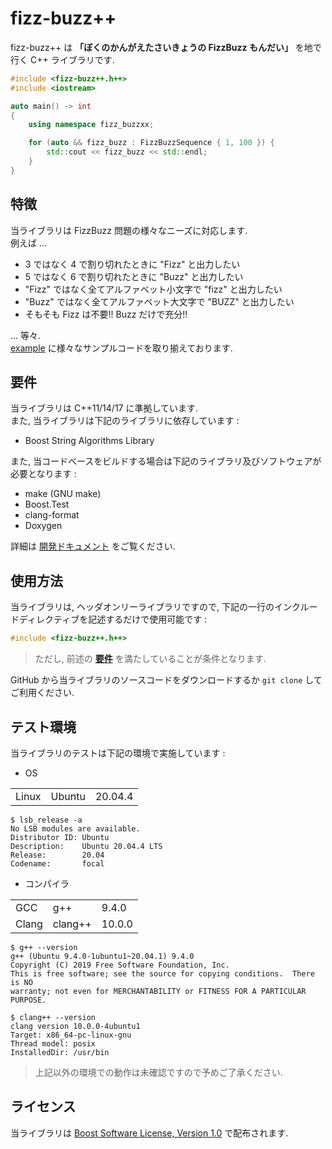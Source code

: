 # fizz-buzz++

  fizz-buzz++ は
  **「ぼくのかんがえたさいきょうの FizzBuzz もんだい」** を地で行く
  C++ ライブラリです.<br>

```c++
#include <fizz-buzz++.h++>
#include <iostream>

auto main() -> int
{
    using namespace fizz_buzzxx;

    for (auto && fizz_buzz : FizzBuzzSequence { 1, 100 }) {
        std::cout << fizz_buzz << std::endl;
    }
}
```

## 特徴

  当ライブラリは FizzBuzz 問題の様々なニーズに対応します.<br>
  例えば ...<br>

  + 3 ではなく 4 で割り切れたときに "Fizz" と出力したい
  + 5 ではなく 6 で割り切れたときに "Buzz" と出力したい
  + "Fizz" ではなく全てアルファベット小文字で "fizz" と出力したい
  + "Buzz" ではなく全てアルファベット大文字で "BUZZ" と出力したい
  + そもそも Fizz は不要!! Buzz だけで充分!!

  ... 等々.<br>
  [example](./example/) に様々なサンプルコードを取り揃えております.<br>

## 要件

  当ライブラリは C++11/14/17 に準拠しています.<br>
  また, 当ライブラリは下記のライブラリに依存しています :<br>

  + Boost String Algorithms Library

  また, 当コードベースをビルドする場合は下記のライブラリ及びソフトウェアが必要となります :<br>

  + make (GNU make)
  + Boost.Test
  + clang-format
  + Doxygen

  詳細は [開発ドキュメント](./document/README.md) をご覧ください.<br>

## 使用方法

  当ライブラリは, ヘッダオンリーライブラリですので,
  下記の一行のインクルードディレクティブを記述するだけで使用可能です :<br>

```c++
#include <fizz-buzz++.h++>
```

  > ただし, 前述の [**要件**](#要件) を満たしていることが条件となります.<br>

  GitHub から当ライブラリのソースコードをダウンロードするか
  `git clone` してご利用ください.<br>

## テスト環境

  当ライブラリのテストは下記の環境で実施しています :<br>

  + OS

|  |  |  |
|--|--|--|
| Linux | Ubuntu | 20.04.4 |

```
$ lsb_release -a
No LSB modules are available.
Distributor ID: Ubuntu
Description:    Ubuntu 20.04.4 LTS
Release:        20.04
Codename:       focal
```

  + コンパイラ

|  |  |  |
|--|--|--|
| GCC   | g++     | 9.4.0  |
| Clang | clang++ | 10.0.0 |

```
$ g++ --version
g++ (Ubuntu 9.4.0-1ubuntu1~20.04.1) 9.4.0
Copyright (C) 2019 Free Software Foundation, Inc.
This is free software; see the source for copying conditions.  There is NO
warranty; not even for MERCHANTABILITY or FITNESS FOR A PARTICULAR PURPOSE.
```

```
$ clang++ --version
clang version 10.0.0-4ubuntu1
Target: x86_64-pc-linux-gnu
Thread model: posix
InstalledDir: /usr/bin
```

  > 上記以外の環境での動作は未確認ですので予めご了承ください.

## ライセンス

  当ライブラリは [Boost Software License, Version 1.0](LICENSE) で配布されます.<br>
